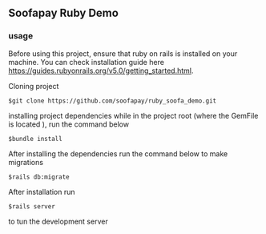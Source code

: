 ## Soofapay Ruby Demo
### usage
Before using this project, ensure that ruby on rails is installed
on your machine. You can check installation guide here https://guides.rubyonrails.org/v5.0/getting_started.html.

Cloning project
```
$git clone https://github.com/soofapay/ruby_soofa_demo.git 
```
installing project dependencies
while in the project root (where the GemFile is located ), run the command below
```
$bundle install
```
After installing the dependencies 
run the command below to make migrations 
```
$rails db:migrate 
```
After installation run
```
$rails server
```
to tun the development server 
